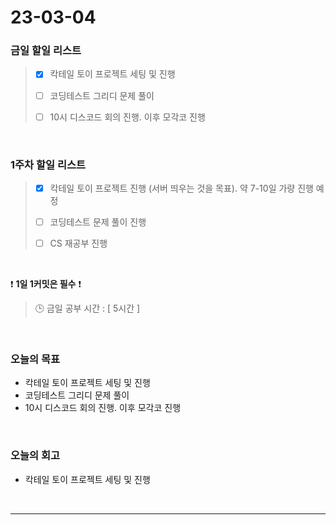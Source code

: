 # 23-03-04
### 금일 할일 리스트
> - [x]  칵테일 토이 프로젝트 세팅 및 진행
>
> - [ ]  코딩테스트 그리디 문제 풀이
>
> - [ ]  10시 디스코드 회의 진행. 이후 모각코 진행


<br/>

### 1주차 할일 리스트  
> - [x]  칵테일 토이 프로젝트 진행 (서버 띄우는 것을 목표). 약 7-10일 가량 진행 예정
>
> - [ ]  코딩테스트 문제 풀이 진행
>
> - [ ]  CS 재공부 진행

<br/>

❗ **1일 1커밋은 필수** ❗
> 🕒 금일 공부 시간 : [ 5시간 ]
  
<br/>

### 오늘의 목표
- 칵테일 토이 프로젝트 세팅 및 진행
- 코딩테스트 그리디 문제 풀이
- 10시 디스코드 회의 진행. 이후 모각코 진행

<br>

### 오늘의 회고
- 칵테일 토이 프로젝트 세팅 및 진행

<br/>

------------  